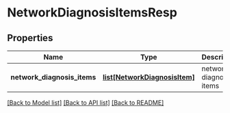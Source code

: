 # NetworkDiagnosisItemsResp

## Properties
Name | Type | Description | Notes
------------ | ------------- | ------------- | -------------
**network_diagnosis_items** | [**list[NetworkDiagnosisItem]**](NetworkDiagnosisItem.md) | network diagnosis items | 

[[Back to Model list]](../README.md#documentation-for-models) [[Back to API list]](../README.md#documentation-for-api-endpoints) [[Back to README]](../README.md)


